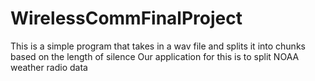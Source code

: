 # WirelessCommFinalProject
This is a simple program that takes in a wav file and splits it into chunks based on the length of silence
Our application for this is to split NOAA weather radio data
